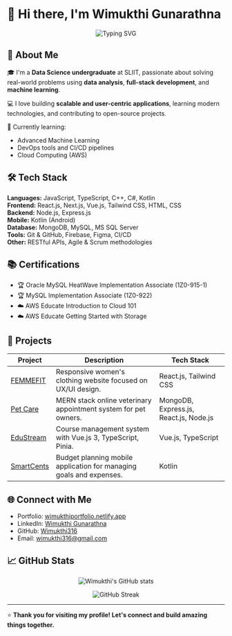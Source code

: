 # 👋 Hi there, I'm Wimukthi Gunarathna

<p align="center">
  <img src="https://readme-typing-svg.demolab.com?font=Fira+Code&duration=3000&pause=1000&center=true&width=435&lines=Data+Science+Undergraduate;Full-Stack+Developer;Machine+Learning+Enthusiast;Always+Learning+New+Things" alt="Typing SVG" />
</p>

## 🚀 About Me

🎓 I'm a **Data Science undergraduate** at SLIIT, passionate about solving real-world problems using **data analysis**, **full-stack development**, and **machine learning**.

💻 I love building **scalable and user-centric applications**, learning modern technologies, and contributing to open-source projects.

🌱 Currently learning:
- Advanced Machine Learning
- DevOps tools and CI/CD pipelines
- Cloud Computing (AWS)

## 🛠️ Tech Stack

**Languages:** JavaScript, TypeScript, C++, C#, Kotlin  
**Frontend:** React.js, Next.js, Vue.js, Tailwind CSS, HTML, CSS  
**Backend:** Node.js, Express.js  
**Mobile:** Kotlin (Android)  
**Database:** MongoDB, MySQL, MS SQL Server  
**Tools:** Git & GitHub, Firebase, Figma, CI/CD  
**Other:** RESTful APIs, Agile & Scrum methodologies

## 📚 Certifications

- 🏆 Oracle MySQL HeatWave Implementation Associate (1Z0-915-1)
- 🏆 MySQL Implementation Associate (1Z0-922)
- ☁️ AWS Educate Introduction to Cloud 101
- ☁️ AWS Educate Getting Started with Storage

## 💼 Projects

| Project | Description | Tech Stack |
| --- | --- | --- |
| [FEMMEFIT](https://femmefitclothing.netlify.app/) | Responsive women's clothing website focused on UX/UI design. | React.js, Tailwind CSS |
| [Pet Care](https://github.com/Wimukthi316/Pet-Care.git) | MERN stack online veterinary appointment system for pet owners. | MongoDB, Express.js, React.js, Node.js |
| [EduStream](https://github.com/Wimukthi316/EduStream.git) | Course management system with Vue.js 3, TypeScript, Pinia. | Vue.js, TypeScript |
| [SmartCents](https://github.com/Wimukthi316/SmartCents.git) | Budget planning mobile application for managing goals and expenses. | Kotlin |

## 🌐 Connect with Me

- Portfolio: [wimukthiportfolio.netlify.app](https://wimukthiportfolio.netlify.app/)
- LinkedIn: [Wimukthi Gunarathna](https://www.linkedin.com/in/wimukthi-gunarathna-40b452259/)
- GitHub: [Wimukthi316](https://github.com/Wimukthi316)
- Email: [wimukthi316@gmail.com](mailto:wimukthi316@gmail.com)

## 📈 GitHub Stats

<p align="center">
  <img src="https://github-readme-stats.vercel.app/api?username=Wimukthi316&show_icons=true&theme=radical" alt="Wimukthi's GitHub stats" />
</p>

<p align="center">
  <img src="https://github-readme-streak-stats.herokuapp.com/?user=Wimukthi316&theme=radical" alt="GitHub Streak" />
</p>

---

⭐️ **Thank you for visiting my profile! Let's connect and build amazing things together.**
